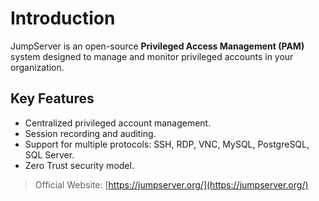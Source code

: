 # Introduction

JumpServer is an open-source **Privileged Access Management (PAM)** system designed to manage and monitor privileged accounts in your organization.

## Key Features
- Centralized privileged account management.
- Session recording and auditing.
- Support for multiple protocols: SSH, RDP, VNC, MySQL, PostgreSQL, SQL Server.
- Zero Trust security model.

> Official Website: [https://jumpserver.org/](https://jumpserver.org/)

